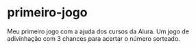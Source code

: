# primeiro-jogo
Meu primeiro jogo com a ajuda dos cursos da Alura.
Um jogo de adivinhação com 3 chances para acertar o número sorteado.
